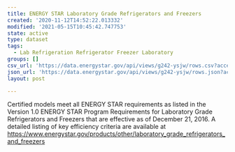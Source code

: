 ```yaml
---
title: ENERGY STAR Laboratory Grade Refrigerators and Freezers
created: '2020-11-12T14:52:22.013332'
modified: '2021-05-15T10:45:42.747753'
state: active
type: dataset
tags:
  - Lab Refrigeration Refrigerator Freezer Laboratory
groups: []
csv_url: 'https://data.energystar.gov/api/views/g242-ysjw/rows.csv?accessType=DOWNLOAD'
json_url: 'https://data.energystar.gov/api/views/g242-ysjw/rows.json?accessType=DOWNLOAD'
layout: post

---
```

Certified models meet all ENERGY STAR requirements as listed in the Version 1.0 ENERGY STAR Program Requirements for Laboratory Grade Refrigerators and Freezers that are effective as of December 21, 2016. A detailed listing of key efficiency criteria are available at https://www.energystar.gov/products/other/laboratory_grade_refrigerators_and_freezers
